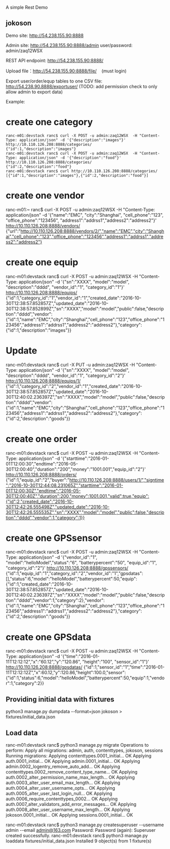 A simple Rest Demo
## jokoson

Demo site: http://54.238.155.90:8888

Admin site: http://54.238.155.90:8888/admin
user/password: admin/zaq12WSX

REST API endpoint:
http://54.238.155.90:8888/

Upload file：http://54.238.155.90:8888/file/    (must login)

Export user/order/equp tables to one CSV file: 
http://54.238.90.8888/exportuser/  (TODO: add permission check to only allow admin to export data)

Example:


# create one category
    ranc-m01:devstack ranc$ curl -X POST -u admin:zaq12WSX  -H "Content-Type: application/json" -d '{"description":"images"}' http://10.110.126.208:8888/categories/
    {"id":1,"description":"images"}
    ranc-m01:devstack ranc$ curl -X POST -u admin:zaq12WSX  -H "Content-Type: application/json" -d '{"description":"food"}' http://10.110.126.208:8888/categories/
    {"id":2,"description":"food"}
    ranc-m01:devstack ranc$ curl http://10.110.126.208:8888/categories/
    [{"id":1,"description":"images"},{"id":2,"description":"food"}]

# create one vendor
ranc-m01:~ ranc$ curl -X POST -u admin:zaq12WSX  -H "Content-Type: application/json"  -d '{"name":"EMC", "city":"Shanghai", "cell_phone":"123", "office_phone":"123456", "address1":"addrss1","address2":"address2"}' http://10.110.126.208:8888/vendors/
{"url":"http://10.110.126.208:8888/vendors/2/","name":"EMC","city":"Shanghai","cell_phone":"123","office_phone":"123456","address1":"addrss1","address2":"address2"}

# create one equip
ranc-m01:devstack ranc$ curl -X POST -u admin:zaq12WSX  -H "Content-Type: application/json" -d '{"sn":"XXXX", "model":"model", "description":"dddd", "vendor_id":"1", "category_id":"1"}' http://10.110.126.208:8888/equips/
{"id":1,"category_id":"1","vendor_id":"1","created_date":"2016-10-30T12:38:57.852857Z","updated_date":"2016-10-30T12:38:57.852899Z","sn":"XXXX","model":"model","public":false,"description":"dddd","vendor":{"id":1,"name":"EMC","city":"Shanghai","cell_phone":"123","office_phone":"123456","address1":"addrss1","address2":"address2"},"category":{"id":1,"description":"images"}}

# Update
ranc-m01:devstack ranc$ curl -X PUT -u admin:zaq12WSX  -H "Content-Type: application/json" -d '{"sn":"XXXX", "model":"model", "description":"dddd", "vendor_id":"1", "category_id":"2"}' http://10.110.126.208:8888/equips/1/
{"id":1,"category_id":"2","vendor_id":"1","created_date":"2016-10-30T12:38:57.852857Z","updated_date":"2016-10-30T12:40:02.236397Z","sn":"XXXX","model":"model","public":false,"description":"dddd","vendor":{"id":1,"name":"EMC","city":"Shanghai","cell_phone":"123","office_phone":"123456","address1":"addrss1","address2":"address2"},"category":{"id":2,"description":"goods"}}

# create one order
ranc-m01:devstack ranc$ curl -X POST -u admin:zaq12WSX  -H "Content-Type: application/json" -d '{"starttime":"2016-01-01T12:00:30","endtime":"2016-05-30T12:00:40","duration":"200","money":"1001.001","equip_id":"2"}'  http://10.110.126.208:8888/orders/
{"id":1,"equip_id":"2","buyer":"http://10.110.126.208:8888/users/1/","signtime":"2016-10-30T12:44:08.231065Z","starttime":"2016-01-01T12:00:30Z","endtime":"2016-05-30T12:00:40Z","duration":200,"money":1001.001,"valid":true,"equip":{"id":2,"created_date":"2016-10-30T12:42:26.555498Z","updated_date":"2016-10-30T12:42:26.555535Z","sn":"XXXX","model":"model","public":false,"description":"dddd","vendor":1,"category":1}}

# create one GPSsensor
ranc-m01:devstack ranc$ curl -X POST -u admin:zaq12WSX  -H "Content-Type: application/json" -d '{"vendor_id":"1", "model":"helloModel","status":"6", "batterypercent":"50", "equip_id":"1", "category_id":"2"}' http://10.110.126.208:8888/gpssensors/
{"id":1,"equip_id":"1","category_id":"2","vendor_id":"1","gpsdatas":[],"status":6,"model":"helloModel","batterypercent":50,"equip":{"id":1,"created_date":"2016-10-30T12:38:57.852857Z","updated_date":"2016-10-30T12:40:02.236397Z","sn":"XXXX","model":"model","public":false,"description":"dddd","vendor":1,"category":2},"vendor":{"id":1,"name":"EMC","city":"Shanghai","cell_phone":"123","office_phone":"123456","address1":"addrss1","address2":"address2"},"category":{"id":2,"description":"goods"}}

# create one GPSdata
ranc-m01:devstack ranc$ curl -X POST -u admin:zaq12WSX  -H "Content-Type: application/json" -d '{"time":"2016-01-11T12:12:12","x":"60.12","y":"120.86", "height":"100", "sensor_id":"1"}' http://10.110.126.208:8888/gpsdatas/
{"id":1,"sensor_id":"1","time":"2016-01-11T12:12:12Z","x":60.12,"y":120.86,"height":100.0,"sensor":{"id":1,"status":6,"model":"helloModel","batterypercent":50,"equip":1,"vendor":1,"category":2}}


## Providing initial data with fixtures

python3 manage.py dumpdata --format=json jokoson > fixtures/initial_data.json

## Load data

ranc-m01:devstack ranc$ python3 manage.py migrate
Operations to perform:
  Apply all migrations: admin, auth, contenttypes, jokoson, sessions
Running migrations:
  Applying contenttypes.0001_initial... OK
  Applying auth.0001_initial... OK
  Applying admin.0001_initial... OK
  Applying admin.0002_logentry_remove_auto_add... OK
  Applying contenttypes.0002_remove_content_type_name... OK
  Applying auth.0002_alter_permission_name_max_length... OK
  Applying auth.0003_alter_user_email_max_length... OK
  Applying auth.0004_alter_user_username_opts... OK
  Applying auth.0005_alter_user_last_login_null... OK
  Applying auth.0006_require_contenttypes_0002... OK
  Applying auth.0007_alter_validators_add_error_messages... OK
  Applying auth.0008_alter_user_username_max_length... OK
  Applying jokoson.0001_initial... OK
  Applying sessions.0001_initial... OK

ranc-m01:devstack ranc$ python3 manage.py createsuperuser --username admin --email admin@163.com
Password:
Password (again):
Superuser created successfully.
ranc-m01:devstack ranc$ python3 manage.py loaddata fixtures/initial_data.json
Installed 9 object(s) from 1 fixture(s)
